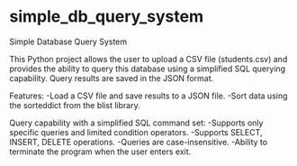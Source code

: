 # simple_db_query_system
Simple Database Query System

This Python project allows the user to upload a CSV file (students.csv) and provides the ability to query this database using a simplified SQL querying capability. Query results are saved in the JSON format.

Features:
-Load a CSV file and save results to a JSON file.
-Sort data using the sorteddict from the blist library.

Query capability with a simplified SQL command set:
-Supports only specific queries and limited condition operators.
-Supports SELECT, INSERT, DELETE operations.
-Queries are case-insensitive.
-Ability to terminate the program when the user enters exit.
